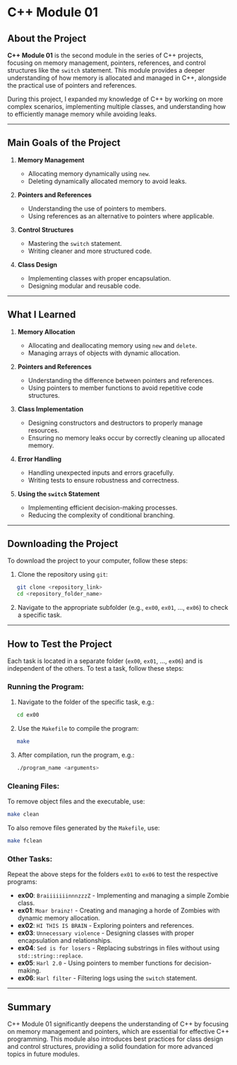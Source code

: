# C++ Module 01

## About the Project

**C++ Module 01** is the second module in the series of C++ projects, focusing on memory management, pointers, references, and control structures like the `switch` statement. This module provides a deeper understanding of how memory is allocated and managed in C++, alongside the practical use of pointers and references.

During this project, I expanded my knowledge of C++ by working on more complex scenarios, implementing multiple classes, and understanding how to efficiently manage memory while avoiding leaks.

---

## Main Goals of the Project

1. **Memory Management**
   - Allocating memory dynamically using `new`.
   - Deleting dynamically allocated memory to avoid leaks.

2. **Pointers and References**
   - Understanding the use of pointers to members.
   - Using references as an alternative to pointers where applicable.

3. **Control Structures**
   - Mastering the `switch` statement.
   - Writing cleaner and more structured code.

4. **Class Design**
   - Implementing classes with proper encapsulation.
   - Designing modular and reusable code.

---

## What I Learned

1. **Memory Allocation**
   - Allocating and deallocating memory using `new` and `delete`.
   - Managing arrays of objects with dynamic allocation.

2. **Pointers and References**
   - Understanding the difference between pointers and references.
   - Using pointers to member functions to avoid repetitive code structures.

3. **Class Implementation**
   - Designing constructors and destructors to properly manage resources.
   - Ensuring no memory leaks occur by correctly cleaning up allocated memory.

4. **Error Handling**
   - Handling unexpected inputs and errors gracefully.
   - Writing tests to ensure robustness and correctness.

5. **Using the `switch` Statement**
   - Implementing efficient decision-making processes.
   - Reducing the complexity of conditional branching.

---

## Downloading the Project

To download the project to your computer, follow these steps:

1. Clone the repository using `git`:
```bash
   git clone <repository_link>
   cd <repository_folder_name>
```

2. Navigate to the appropriate subfolder (e.g., `ex00`, `ex01`, ..., `ex06`) to check a specific task.

---

## How to Test the Project

Each task is located in a separate folder (`ex00`, `ex01`, ..., `ex06`) and is independent of the others. To test a task, follow these steps:

### Running the Program:
1. Navigate to the folder of the specific task, e.g.:
```bash
   cd ex00
```

2. Use the `Makefile` to compile the program:
```bash
   make
```

3. After compilation, run the program, e.g.:
```bash
   ./program_name <arguments>
```

### Cleaning Files:
To remove object files and the executable, use:
```bash
make clean
```

To also remove files generated by the `Makefile`, use:
```bash
make fclean
```

### Other Tasks:
Repeat the above steps for the folders `ex01` to `ex06` to test the respective programs:
- **ex00**: `BraiiiiiiinnnzzzZ` - Implementing and managing a simple Zombie class.
- **ex01**: `Moar brainz!` - Creating and managing a horde of Zombies with dynamic memory allocation.
- **ex02**: `HI THIS IS BRAIN` - Exploring pointers and references.
- **ex03**: `Unnecessary violence` - Designing classes with proper encapsulation and relationships.
- **ex04**: `Sed is for losers` - Replacing substrings in files without using `std::string::replace`.
- **ex05**: `Harl 2.0` - Using pointers to member functions for decision-making.
- **ex06**: `Harl filter` - Filtering logs using the `switch` statement.

---

## Summary

C++ Module 01 significantly deepens the understanding of C++ by focusing on memory management and pointers, which are essential for effective C++ programming. This module also introduces best practices for class design and control structures, providing a solid foundation for more advanced topics in future modules.
